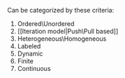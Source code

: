 
Can be categorized by these criteria:
1. Ordered\\Unordered
2. [[Iteration model|Push\\Pull based]]
3. Heterogeneous\\Homogeneous
4. Labeled
5. Dynamic
6. Finite
7. Continuous